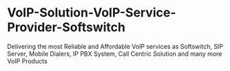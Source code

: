 # VoIP-Solution-VoIP-Service-Provider-Softswitch
Delivering the most Reliable and Affordable VoIP services as Softswitch, SIP Server, Mobile Dialers, IP PBX System, Call Centric Solution and many more VoIP Products
